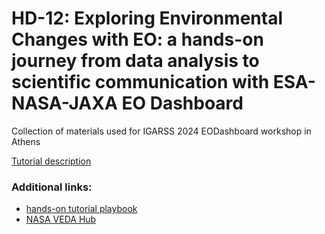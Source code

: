 # HD-12: Exploring Environmental Changes with EO: a hands-on journey from data analysis to scientific communication with ESA-NASA-JAXA EO Dashboard

Collection of materials used for IGARSS 2024 EODashboard workshop in Athens

[Tutorial description](https://www.2024.ieeeigarss.org/tutorials.php#tut10)


### Additional links:

- [hands-on tutorial playbook](https://docs.google.com/document/d/1SWEoPd5fn4-mXmUBod4ySgwSrcfuUB9Zlkh4p0zsUpc)
- [NASA VEDA Hub](hub.openveda.cloud)

